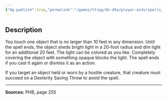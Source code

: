 ```yaml
---
{"dg-publish":true,"permalink":"/games/ttrpg/dn-d5e/player-aids/spells/cantrips/light/","tags":["TTRPG/DND/5e","verbal","material","Avatar-Creation","utility"]}
---
```



## Description
You touch one object that is no larger than 10 feet in any dimension.
Until the spell ends, the object sheds bright light in a 20-foot radius and dim light for an additional 20 feet.
The light can be colored as you like.
Completely covering the object with something opaque blocks the light.
The spell ends if you cast it again or dismiss it as an action.

If you target an object held or worn by a hostile creature, that creature must succeed on a Dexterity Saving Throw to avoid the spell.

---

**Sources:** PHB, page 255
